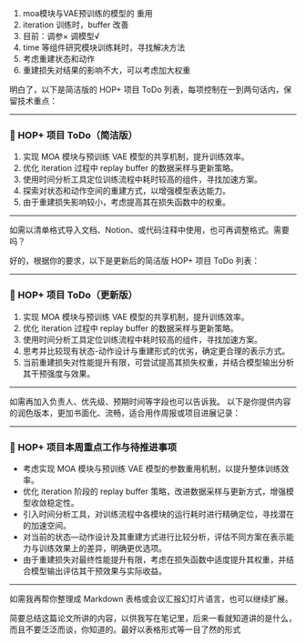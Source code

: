 
1. moa模块与VAE预训练的模型的 重用 
2. iteration 训练时，buffer 改善
3. 目前：调参× 调模型√
4. time 等组件研究模块训练耗时，寻找解决方法
5. 考虑重建状态和动作
6. 重建损失对结果的影响不大，可以考虑加大权重


明白了，以下是简洁版的 HOP+ 项目 ToDo 列表，每项控制在一到两句话内，保留技术重点：

---

### 🔧 HOP+ 项目 ToDo（简洁版）

1. 实现 MOA 模块与预训练 VAE 模型的共享机制，提升训练效率。
2. 优化 iteration 过程中 replay buffer 的数据采样与更新策略。
3. 使用时间分析工具定位训练流程中耗时较高的组件，寻找加速方案。
4. 探索对状态和动作空间的重建方式，以增强模型表达能力。
5. 由于重建损失影响较小，考虑提高其在损失函数中的权重。

---

如需以清单格式导入文档、Notion、或代码注释中使用，也可再调整格式。需要吗？


好的，根据你的要求，以下是更新后的简洁版 HOP+ 项目 ToDo 列表：

---

### 🔧 HOP+ 项目 ToDo（更新版）

1. 实现 MOA 模块与预训练 VAE 模型的共享机制，提升训练效率。
2. 优化 iteration 过程中 replay buffer 的数据采样与更新策略。
3. 使用时间分析工具定位训练流程中耗时较高的组件，寻找加速方案。
4. 思考并比较现有状态-动作设计与重建形式的优劣，确定更合理的表示方式。
5. 当前重建损失对性能提升有限，可尝试提高其损失权重，并结合模型输出分析其干预强度与效果。

---

如需再加入负责人、优先级、预期时间等字段也可以告诉我。
以下是你提供内容的润色版本，更加书面化、流畅，适合用作周报或项目进展记录：

---

### 🔧 HOP+ 项目本周重点工作与待推进事项

* 考虑实现 MOA 模块与预训练 VAE 模型的参数重用机制，以提升整体训练效率。
* 优化 iteration 阶段的 replay buffer 策略，改进数据采样与更新方式，增强模型收敛稳定性。
* 引入时间分析工具，对训练流程中各模块的运行耗时进行精确定位，寻找潜在的加速空间。
* 对当前的状态—动作设计及其重建方式进行比较分析，评估不同方案在表示能力与训练效果上的差异，明确更优选项。
* 由于重建损失对最终性能提升有限，考虑在损失函数中适度提升其权重，并结合模型输出评估其干预效果与实际收益。

---

如需我再帮你整理成 Markdown 表格或会议汇报幻灯片语言，也可以继续扩展。




简要总结这篇论文所讲的内容，以供我写在笔记里，后来一看就知道讲的是什么，而且不要泛泛而谈，你知道的。最好以表格形式等一目了然的形式
